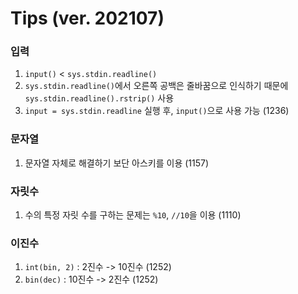 # Tips (ver. 202107)

### 입력
1. `input()` < `sys.stdin.readline()`
2. `sys.stdin.readline()`에서 오른쪽 공백은 줄바꿈으로 인식하기 때문에 `sys.stdin.readline().rstrip()` 사용
3. `input = sys.stdin.readline` 실행 후, `input()`으로 사용 가능 (1236)

### 문자열
1. 문자열 자체로 해결하기 보단 아스키를 이용 (1157)


### 자릿수
1. 수의 특정 자릿 수를 구하는 문제는 `%10`, `//10`을 이용 (1110)

### 이진수
1. `int(bin, 2)` : 2진수 -> 10진수 (1252)
2. `bin(dec)` : 10진수 -> 2진수 (1252)
